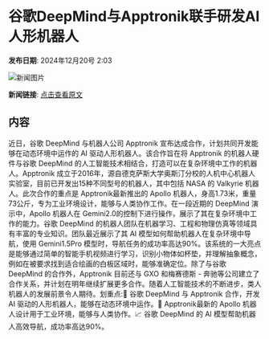 # 谷歌DeepMind与Apptronik联手研发AI人形机器人

**发布日期**: 2024年12月20号 2:03

![新闻图片](https://upload.chinaz.com/2024/1220/6387028577235848109974555.png)

**新闻链接**: [点击查看原文](https://www.aibase.com/zh/news/14134)

## 内容

近日，谷歌 DeepMind 与机器人公司 Apptronik 宣布达成合作，计划共同开发能够在动态环境中运作的 AI 驱动人形机器人。该合作旨在将 Apptronik 的机器人硬件与谷歌 DeepMind 的人工智能技术相结合，打造可以在复杂环境中工作的机器人。Apptronik 成立于2016年，源自德克萨斯大学奥斯汀分校的人机中心机器人实验室，目前已开发出15种不同型号的机器人，其中包括 NASA 的 Valkyrie 机器人。此次合作的重点是 Apptronik最新推出的 Apollo 机器人，身高1.73米，重量73公斤，专为工业环境设计，能够与人类协作工作。在一段近期的 DeepMind 演示中，Apollo 机器人在 Gemini2.0的控制下进行操作，展示了其在复杂环境中工作的能力。谷歌 DeepMind 的机器人团队在机器学习、工程和物理仿真等领域具有丰富的专业知识。团队最近展示了其 AI 模型如何帮助机器人在复杂环境中导航，使用 Gemini1.5Pro 模型时，导航任务的成功率高达90%。该系统的一大亮点是能够通过简单的智能手机视频进行学习，识别小物体如杯垫，并理解抽象概念，例如在被要求找到适合绘画的白板区域时，能够准确定位。除了与谷歌 DeepMind 的合作外，Apptronik 目前还与 GXO 和梅赛德斯 - 奔驰等公司建立了合作关系，并计划在明年继续扩展更多合作。随着人工智能技术的不断进步，类人机器人的发展前景令人期待。划重点:🌟 谷歌 DeepMind 与 Apptronik 合作，开发 AI 驱动的人形机器人，能够在动态环境中运作。🤖 Apptronik最新的 Apollo 机器人设计用于工业环境，能够与人类协作。📈 谷歌 DeepMind 的 AI 模型帮助机器人高效导航，成功率高达90%。
